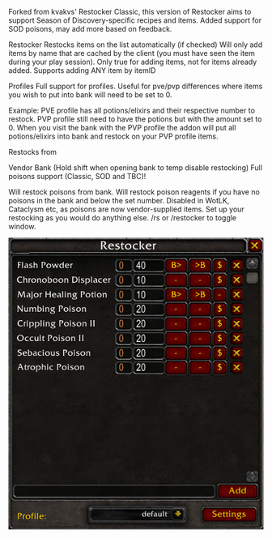 Forked from kvakvs' Restocker Classic, this version of Restocker aims to support Season of Discovery-specific recipes and items.
Added support for SOD poisons, may add more based on feedback.


Restocker
Restocks items on the list automatically (if checked) Will only add items by name that are cached by the client (you must have seen the item during your play session). Only true for adding items, not for items already added. Supports adding ANY item by itemID

Profiles
Full support for profiles. Useful for pve/pvp differences where items you wish to put into bank will need to be set to 0.

Example: PVE profile has all potions/elixirs and their respective number to restock. PVP profile still need to have the potions but with the amount set to 0. When you visit the bank with the PVP profile the addon will put all potions/elixirs into bank and restock on your PVP profile items.

Restocks from

Vendor
Bank (Hold shift when opening bank to temp disable restocking)
Full poisons support (Classic, SOD and TBC)!

Will restock poisons from bank.
Will restock poison reagents if you have no poisons in the bank and below the set number.
Disabled in WotLK, Cataclysm etc, as poisons are now vendor-supplied items. Set up your restocking as you would do anything else.
/rs or /restocker to toggle window.



![Restocker main frame](https://raw.githubusercontent.com/Zindure/wow-Restocker/refs/heads/master/Restocker-SOD.png)
